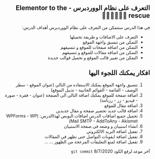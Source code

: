<div dir = "rtl">

## التعرف على نظام الووردبرس - Elementor to the rescue 🦸🏻‍♂️🦸🏻‍♀️

في هذا الدرس ستتمكن من التعرف على نظام الووردبرس
أهداف الدرس:

- التعرف على الاضافات و طريقة تحميلها
- التمكن من تنسيق واجهة الموقع
- التمكن من اضافة صفحات للموقع و تنسيقهم
- التمكن من اضافة مقالات للموقع و تنسيقهم
- التمكن من تغيير قالب الموقع و تحميل قوالب جديدة

## افكار يمكنك اللجوء اليها

1.  تنسيق واجهة الموقع
    يمكنك الاستفاده من التالي
    (عنوان الموقع - سطر الوصف - القائمة - القوائم الجانبية - تذييل الموقع)
2.  اضافة صفحة للموقع
    يمكنك اضافة التالي الى الصفحة
    (عنوان - فقرة - صورة - فيديو - زر - رزنامة)
3.  اضافة مقال للموقع
4.  اضافة قالب جديد
    تحضير صفحة و مقال جديدين
6.  تحميل جميع اضافات الدرس
    اضافات البونص لهذاالدرس:
    (WPForms - WP Mail SMTP - AddToAny - Akismet)
7.  انشاء استبيان و وضعه في صفحة الاستبيان
8.  تفعيل اضافة البريد الالكتروني
9.  تفعيل اضافة ايقونات التواصل حتى تظهر في المقالات
10. تفعيل اضافة لمنع التعليقات المزعحة من الظهور
    ...
    ...


آخر موعد لرفع الكود `git commit`
8/7/2020
</div>
